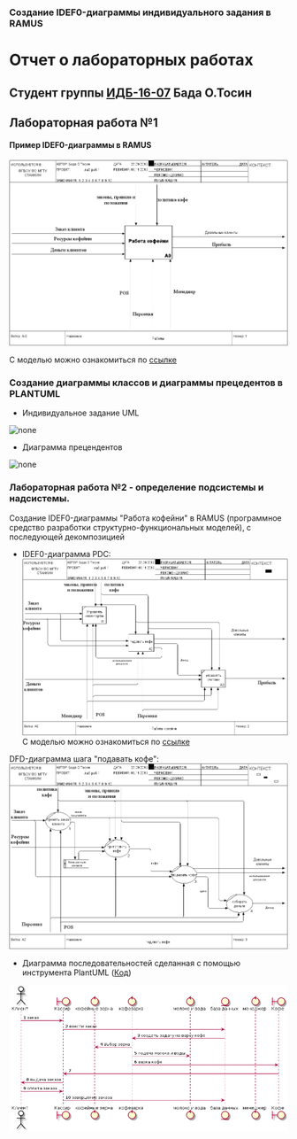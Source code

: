 ### Создание IDEF0-диаграммы индивидуального задания в RAMUS
# Отчет о лабораторных работах
## Студент группы [ИДБ-16-07](https://github.com/stankin/design-2018/wiki/list-idb-16-07) Бада О.Тосин
## Лабораторная работа №1
#### Пример IDEF0-диаграммы в RAMUS
![Name](https://raw.githubusercontent.com/tosin1307/Tosin1307.github.io/master/IDEF0%20.PNG)

C моделью можно ознакомиться по [ссылке](https://Tosin1307.github.io/A.html?id=3)
### Создание диаграммы классов и диаграммы прецедентов в PLANTUML
* Индивидуальное задание UML <br>

![none](http://www.plantuml.com/plantuml/png/JOz1IWCn68NNpIb-kbBe8MezW0KNBYNC13iqdKWonOK8hRXhmRsR8bvW54T7XzOhlFz6FXW4Du5yVEyZ6QVAncgvy2RDY_BQHhkGpDkKvDOC9ZQRNyMmBFFJu4EKYrbHEJCuYJ7Sz6JYgL0CCNVnFxepVMM87HfTwHe7x56Z6ufDCcLTfcVd1ZjTeSMhRj3fzX8l-26eySRhezxhLl24WpwWmHVtFEK8pw14kXu9k2TzHyV-1newBPeHFjdu9jhhXj9ViwLM7_Djio9taXKnyywCNPdp_xy0)

* Диаграмма прецендентов

![none](http://www.plantuml.com/plantuml/png/fP71IWCn48RFdQSOzgI7WWyWqgtdnGKFdiDkR4Et6vbayM25RVKeY3Vnui4NA491gQslC7aZPucLtZqaJBvyypCX0-SL-MPQWPkO-agHcg8gl2MyWTvG5PCHsQOkJsqbw69il8PUIcIl8nbMeeXegTIqZsxtyXgd2-NqlnChVUdHMoGp6dii3Ud26rj3d3S_GkKmuITUXZQq_17cOS6hq2Q_GXQ5_EnyH_BOyTfPOSvRtl2Irtz-l7tcJPSanXr_yKfEYmHsJqgZyyRVePNUTrw7Ht4Va5zu6-v5_vHGsHF8iT_7W_GGP7Lb1ZBnyKog7381inEP40QwBkKtVW00)


### Лабораторная работа №2 - определение подсистемы и надсистемы.
Создание IDEF0-диаграммы "Работа кофейни" в RAMUS (программное средство разработки структурно-функциональных моделей), с последующей декомпозицией
* IDEF0-диаграмма PDC:
![None](https://raw.githubusercontent.com/tosin1307/Tosin1307.github.io/master/diag2.png)
C моделью можно ознакомиться по [ссылке](https://Tosin1307.github.io/B.html?id=167)

DFD-диаграмма шага "подавать кофе":
![None](https://github.com/tosin1307/Tosin1307.github.io/blob/master/diag3.png)

* Диаграмма последовательностей сделанная с помощью инструмента PlantUML ([Код](https://raw.githubusercontent.com/tosin1307/Tosin1307.github.io/master/RPDDJiCm48NN-1HMzroW2mJb4ApTrgLLapXo7I64aD82Ab9PiUGKQTL2eJHSONmZtiJzHIooiEURcVTUalE1KzPbSIG6_LwIAgjYgLhEM7adJXggrR-s9alQboR2rLMtvxGukR3Mt8IRHWG4eB5jRG-lxeNAd4cokAcj465YZTveHKjQqDgFQb8DP3P0jSaBbBsjweKV-Y4jVLxLLPgAb.png))

![none](https://raw.githubusercontent.com/tosin1307/Tosin1307.github.io/master/RPDDJiCm48NN-1HMzroW2mJb4ApTrgLLapXo7I64aD82Ab9PiUGKQTL2eJHSONmZtiJzHIooiEURcVTUalE1KzPbSIG6_LwIAgjYgLhEM7adJXggrR-s9alQboR2rLMtvxGukR3Mt8IRHWG4eB5jRG-lxeNAd4cokAcj465YZTveHKjQqDgFQb8DP3P0jSaBbBsjweKV-Y4jVLxLLPgAb.png)
